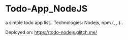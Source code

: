 # Todo-App_NodeJS

a simple todo app list..
Technologies: Nodejs, npm (<express>, <ejs>, <body-parser>)..

Deployed on: https://todo-nodejs.glitch.me/
